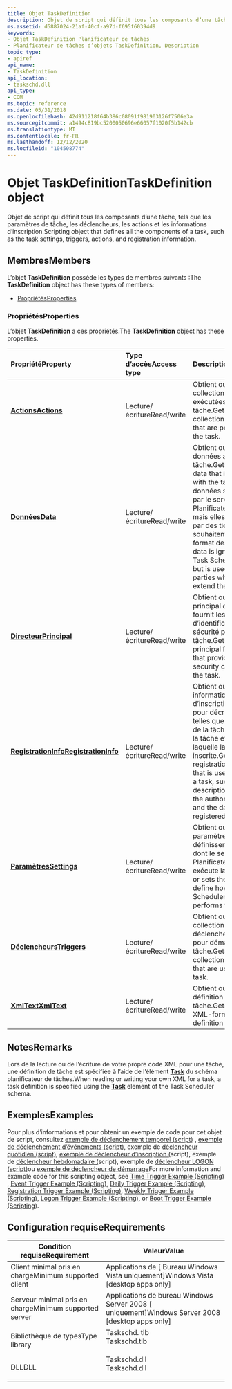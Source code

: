 ```yaml
---
title: Objet TaskDefinition
description: Objet de script qui définit tous les composants d’une tâche, tels que les paramètres de tâche, les déclencheurs, les actions et les informations d’inscription.
ms.assetid: d5887024-21af-40cf-a97d-f695f60394d9
keywords:
- Objet TaskDefinition Planificateur de tâches
- Planificateur de tâches d’objets TaskDefinition, Description
topic_type:
- apiref
api_name:
- TaskDefinition
api_location:
- taskschd.dll
api_type:
- COM
ms.topic: reference
ms.date: 05/31/2018
ms.openlocfilehash: 42d911218f64b386c08091f981903126f7506e3a
ms.sourcegitcommit: a1494c819bc5200050696e66057f1020f5b142cb
ms.translationtype: MT
ms.contentlocale: fr-FR
ms.lasthandoff: 12/12/2020
ms.locfileid: "104508774"
---
```

# <a name="taskdefinition-object"></a><span data-ttu-id="7b45a-105">Objet TaskDefinition</span><span class="sxs-lookup"><span data-stu-id="7b45a-105">TaskDefinition object</span></span>

<span data-ttu-id="7b45a-106">Objet de script qui définit tous les composants d’une tâche, tels que les paramètres de tâche, les déclencheurs, les actions et les informations d’inscription.</span><span class="sxs-lookup"><span data-stu-id="7b45a-106">Scripting object that defines all the components of a task, such as the task settings, triggers, actions, and registration information.</span></span>

## <a name="members"></a><span data-ttu-id="7b45a-107">Membres</span><span class="sxs-lookup"><span data-stu-id="7b45a-107">Members</span></span>

<span data-ttu-id="7b45a-108">L’objet **TaskDefinition** possède les types de membres suivants :</span><span class="sxs-lookup"><span data-stu-id="7b45a-108">The **TaskDefinition** object has these types of members:</span></span>

-   [<span data-ttu-id="7b45a-109">Propriétés</span><span class="sxs-lookup"><span data-stu-id="7b45a-109">Properties</span></span>](#properties)

### <a name="properties"></a><span data-ttu-id="7b45a-110">Propriétés</span><span class="sxs-lookup"><span data-stu-id="7b45a-110">Properties</span></span>

<span data-ttu-id="7b45a-111">L’objet **TaskDefinition** a ces propriétés.</span><span class="sxs-lookup"><span data-stu-id="7b45a-111">The **TaskDefinition** object has these properties.</span></span>



| <span data-ttu-id="7b45a-112">Propriété</span><span class="sxs-lookup"><span data-stu-id="7b45a-112">Property</span></span>                                                               | <span data-ttu-id="7b45a-113">Type d’accès</span><span class="sxs-lookup"><span data-stu-id="7b45a-113">Access type</span></span>           | <span data-ttu-id="7b45a-114">Description</span><span class="sxs-lookup"><span data-stu-id="7b45a-114">Description</span></span>                                                                                                                                                                             |
|:-----------------------------------------------------------------------|:----------------------|:----------------------------------------------------------------------------------------------------------------------------------------------------------------------------------------|
| [<span data-ttu-id="7b45a-115">**Actions**</span><span class="sxs-lookup"><span data-stu-id="7b45a-115">**Actions**</span></span>](taskdefinition-actions.md)<br/>                   | <span data-ttu-id="7b45a-116">Lecture/écriture</span><span class="sxs-lookup"><span data-stu-id="7b45a-116">Read/write</span></span><br/> | <span data-ttu-id="7b45a-117">Obtient ou définit une collection d’actions exécutées par la tâche.</span><span class="sxs-lookup"><span data-stu-id="7b45a-117">Gets or sets a collection of actions that are performed by the task.</span></span><br/>                                                                                                         |
| [<span data-ttu-id="7b45a-118">**Données**</span><span class="sxs-lookup"><span data-stu-id="7b45a-118">**Data**</span></span>](taskdefinition-data.md)<br/>                         | <span data-ttu-id="7b45a-119">Lecture/écriture</span><span class="sxs-lookup"><span data-stu-id="7b45a-119">Read/write</span></span><br/> | <span data-ttu-id="7b45a-120">Obtient ou définit les données associées à la tâche.</span><span class="sxs-lookup"><span data-stu-id="7b45a-120">Gets or sets the data that is associated with the task.</span></span> <span data-ttu-id="7b45a-121">Ces données sont ignorées par le service Planificateur de tâches, mais elles sont utilisées par des tiers qui souhaitent étendre le format des tâches.</span><span class="sxs-lookup"><span data-stu-id="7b45a-121">This data is ignored by the Task Scheduler service, but is used by third-parties who wish to extend the task format.</span></span><br/> |
| [<span data-ttu-id="7b45a-122">**Directeur**</span><span class="sxs-lookup"><span data-stu-id="7b45a-122">**Principal**</span></span>](taskdefinition-principal.md)<br/>               | <span data-ttu-id="7b45a-123">Lecture/écriture</span><span class="sxs-lookup"><span data-stu-id="7b45a-123">Read/write</span></span><br/> | <span data-ttu-id="7b45a-124">Obtient ou définit le principal de la tâche qui fournit les informations d’identification de sécurité pour la tâche.</span><span class="sxs-lookup"><span data-stu-id="7b45a-124">Gets or sets the principal for the task that provides the security credentials for the task.</span></span><br/>                                                                                 |
| [<span data-ttu-id="7b45a-125">**RegistrationInfo**</span><span class="sxs-lookup"><span data-stu-id="7b45a-125">**RegistrationInfo**</span></span>](taskdefinition-registrationinfo.md)<br/> | <span data-ttu-id="7b45a-126">Lecture/écriture</span><span class="sxs-lookup"><span data-stu-id="7b45a-126">Read/write</span></span><br/> | <span data-ttu-id="7b45a-127">Obtient ou définit les informations d’inscription utilisées pour décrire une tâche, telles que la description de la tâche, l’auteur de la tâche et la date à laquelle la tâche est inscrite.</span><span class="sxs-lookup"><span data-stu-id="7b45a-127">Gets or sets the registration information that is used to describe a task, such as the description of the task, the author of the task, and the date the task is registered.</span></span><br/> |
| [<span data-ttu-id="7b45a-128">**Paramètres**</span><span class="sxs-lookup"><span data-stu-id="7b45a-128">**Settings**</span></span>](taskdefinition-settings.md)<br/>                 | <span data-ttu-id="7b45a-129">Lecture/écriture</span><span class="sxs-lookup"><span data-stu-id="7b45a-129">Read/write</span></span><br/> | <span data-ttu-id="7b45a-130">Obtient ou définit les paramètres qui définissent la façon dont le service de Planificateur de tâches exécute la tâche.</span><span class="sxs-lookup"><span data-stu-id="7b45a-130">Gets or sets the settings that define how the Task Scheduler service performs the task.</span></span><br/>                                                                                      |
| [<span data-ttu-id="7b45a-131">**Déclencheurs**</span><span class="sxs-lookup"><span data-stu-id="7b45a-131">**Triggers**</span></span>](taskdefinition-triggers.md)<br/>                 | <span data-ttu-id="7b45a-132">Lecture/écriture</span><span class="sxs-lookup"><span data-stu-id="7b45a-132">Read/write</span></span><br/> | <span data-ttu-id="7b45a-133">Obtient ou définit une collection de déclencheurs utilisés pour démarrer une tâche.</span><span class="sxs-lookup"><span data-stu-id="7b45a-133">Gets or sets a collection of triggers that are used to start a task.</span></span><br/>                                                                                                         |
| [<span data-ttu-id="7b45a-134">**XmlText**</span><span class="sxs-lookup"><span data-stu-id="7b45a-134">**XmlText**</span></span>](taskdefinition-xmltext.md)<br/>                   | <span data-ttu-id="7b45a-135">Lecture/écriture</span><span class="sxs-lookup"><span data-stu-id="7b45a-135">Read/write</span></span><br/> | <span data-ttu-id="7b45a-136">Obtient ou définit la définition XML de la tâche.</span><span class="sxs-lookup"><span data-stu-id="7b45a-136">Gets or sets the XML-formatted definition of the task.</span></span><br/>                                                                                                                       |



 

## <a name="remarks"></a><span data-ttu-id="7b45a-137">Notes</span><span class="sxs-lookup"><span data-stu-id="7b45a-137">Remarks</span></span>

<span data-ttu-id="7b45a-138">Lors de la lecture ou de l’écriture de votre propre code XML pour une tâche, une définition de tâche est spécifiée à l’aide de l’élément [**Task**](taskschedulerschema-task-element.md) du schéma planificateur de tâches.</span><span class="sxs-lookup"><span data-stu-id="7b45a-138">When reading or writing your own XML for a task, a task definition is specified using the [**Task**](taskschedulerschema-task-element.md) element of the Task Scheduler schema.</span></span>

## <a name="examples"></a><span data-ttu-id="7b45a-139">Exemples</span><span class="sxs-lookup"><span data-stu-id="7b45a-139">Examples</span></span>

<span data-ttu-id="7b45a-140">Pour plus d’informations et pour obtenir un exemple de code pour cet objet de script, consultez [exemple de déclenchement temporel (script)](time-trigger-example--scripting-.md) , [exemple de déclenchement d’événements (script)](https://www.bing.com/search?q=Event+Trigger+Example+(Scripting)), exemple de [déclencheur quotidien (script)](daily-trigger-example--scripting-.md), [exemple de déclencheur d’inscription (](registration-trigger-example--scripting-.md)script), exemple de [déclencheur hebdomadaire (](weekly-trigger-example--scripting-.md)script), exemple de [déclencheur LOGON (script)](logon-trigger-example--scripting-.md)ou [exemple de déclencheur de démarrage](boot-trigger-example--scripting-.md)</span><span class="sxs-lookup"><span data-stu-id="7b45a-140">For more information and example code for this scripting object, see [Time Trigger Example (Scripting)](time-trigger-example--scripting-.md) , [Event Trigger Example (Scripting)](https://www.bing.com/search?q=Event+Trigger+Example+(Scripting)), [Daily Trigger Example (Scripting)](daily-trigger-example--scripting-.md), [Registration Trigger Example (Scripting)](registration-trigger-example--scripting-.md), [Weekly Trigger Example (Scripting)](weekly-trigger-example--scripting-.md), [Logon Trigger Example (Scripting)](logon-trigger-example--scripting-.md), or [Boot Trigger Example (Scripting)](boot-trigger-example--scripting-.md).</span></span>

## <a name="requirements"></a><span data-ttu-id="7b45a-141">Configuration requise</span><span class="sxs-lookup"><span data-stu-id="7b45a-141">Requirements</span></span>



| <span data-ttu-id="7b45a-142">Condition requise</span><span class="sxs-lookup"><span data-stu-id="7b45a-142">Requirement</span></span> | <span data-ttu-id="7b45a-143">Valeur</span><span class="sxs-lookup"><span data-stu-id="7b45a-143">Value</span></span> |
|-------------------------------------|-----------------------------------------------------------------------------------------|
| <span data-ttu-id="7b45a-144">Client minimal pris en charge</span><span class="sxs-lookup"><span data-stu-id="7b45a-144">Minimum supported client</span></span><br/> | <span data-ttu-id="7b45a-145">Applications de \[ Bureau Windows Vista uniquement\]</span><span class="sxs-lookup"><span data-stu-id="7b45a-145">Windows Vista \[desktop apps only\]</span></span><br/>                                          |
| <span data-ttu-id="7b45a-146">Serveur minimal pris en charge</span><span class="sxs-lookup"><span data-stu-id="7b45a-146">Minimum supported server</span></span><br/> | <span data-ttu-id="7b45a-147">Applications de bureau Windows Server 2008 \[ uniquement\]</span><span class="sxs-lookup"><span data-stu-id="7b45a-147">Windows Server 2008 \[desktop apps only\]</span></span><br/>                                    |
| <span data-ttu-id="7b45a-148">Bibliothèque de types</span><span class="sxs-lookup"><span data-stu-id="7b45a-148">Type library</span></span><br/>             | <dl> <span data-ttu-id="7b45a-149"><dt>Taskschd. tlb</dt></span><span class="sxs-lookup"><span data-stu-id="7b45a-149"><dt>Taskschd.tlb</dt></span></span> </dl> |
| <span data-ttu-id="7b45a-150">DLL</span><span class="sxs-lookup"><span data-stu-id="7b45a-150">DLL</span></span><br/>                      | <dl> <span data-ttu-id="7b45a-151"><dt>Taskschd.dll</dt></span><span class="sxs-lookup"><span data-stu-id="7b45a-151"><dt>Taskschd.dll</dt></span></span> </dl> |



 

 





